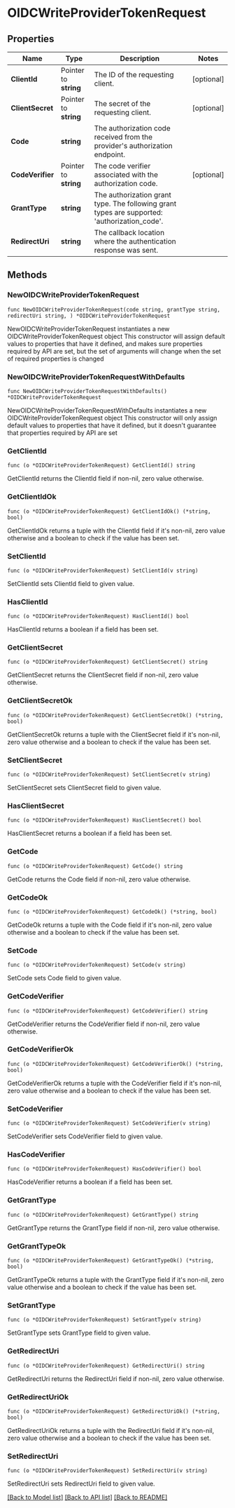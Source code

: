 # OIDCWriteProviderTokenRequest


## Properties

Name | Type | Description | Notes
------------ | ------------- | ------------- | -------------
**ClientId** | Pointer to **string** | The ID of the requesting client. | [optional] 
**ClientSecret** | Pointer to **string** | The secret of the requesting client. | [optional] 
**Code** | **string** | The authorization code received from the provider&#x27;s authorization endpoint. | 
**CodeVerifier** | Pointer to **string** | The code verifier associated with the authorization code. | [optional] 
**GrantType** | **string** | The authorization grant type. The following grant types are supported: &#x27;authorization_code&#x27;. | 
**RedirectUri** | **string** | The callback location where the authentication response was sent. | 



## Methods


### NewOIDCWriteProviderTokenRequest

`func NewOIDCWriteProviderTokenRequest(code string, grantType string, redirectUri string, ) *OIDCWriteProviderTokenRequest`

NewOIDCWriteProviderTokenRequest instantiates a new OIDCWriteProviderTokenRequest object
This constructor will assign default values to properties that have it defined,
and makes sure properties required by API are set, but the set of arguments
will change when the set of required properties is changed

### NewOIDCWriteProviderTokenRequestWithDefaults

`func NewOIDCWriteProviderTokenRequestWithDefaults() *OIDCWriteProviderTokenRequest`

NewOIDCWriteProviderTokenRequestWithDefaults instantiates a new OIDCWriteProviderTokenRequest object
This constructor will only assign default values to properties that have it defined,
but it doesn't guarantee that properties required by API are set


### GetClientId

`func (o *OIDCWriteProviderTokenRequest) GetClientId() string`

GetClientId returns the ClientId field if non-nil, zero value otherwise.

### GetClientIdOk

`func (o *OIDCWriteProviderTokenRequest) GetClientIdOk() (*string, bool)`

GetClientIdOk returns a tuple with the ClientId field if it's non-nil, zero value otherwise
and a boolean to check if the value has been set.

### SetClientId

`func (o *OIDCWriteProviderTokenRequest) SetClientId(v string)`

SetClientId sets ClientId field to given value.


### HasClientId

`func (o *OIDCWriteProviderTokenRequest) HasClientId() bool`

HasClientId returns a boolean if a field has been set.




### GetClientSecret

`func (o *OIDCWriteProviderTokenRequest) GetClientSecret() string`

GetClientSecret returns the ClientSecret field if non-nil, zero value otherwise.

### GetClientSecretOk

`func (o *OIDCWriteProviderTokenRequest) GetClientSecretOk() (*string, bool)`

GetClientSecretOk returns a tuple with the ClientSecret field if it's non-nil, zero value otherwise
and a boolean to check if the value has been set.

### SetClientSecret

`func (o *OIDCWriteProviderTokenRequest) SetClientSecret(v string)`

SetClientSecret sets ClientSecret field to given value.


### HasClientSecret

`func (o *OIDCWriteProviderTokenRequest) HasClientSecret() bool`

HasClientSecret returns a boolean if a field has been set.




### GetCode

`func (o *OIDCWriteProviderTokenRequest) GetCode() string`

GetCode returns the Code field if non-nil, zero value otherwise.

### GetCodeOk

`func (o *OIDCWriteProviderTokenRequest) GetCodeOk() (*string, bool)`

GetCodeOk returns a tuple with the Code field if it's non-nil, zero value otherwise
and a boolean to check if the value has been set.

### SetCode

`func (o *OIDCWriteProviderTokenRequest) SetCode(v string)`

SetCode sets Code field to given value.





### GetCodeVerifier

`func (o *OIDCWriteProviderTokenRequest) GetCodeVerifier() string`

GetCodeVerifier returns the CodeVerifier field if non-nil, zero value otherwise.

### GetCodeVerifierOk

`func (o *OIDCWriteProviderTokenRequest) GetCodeVerifierOk() (*string, bool)`

GetCodeVerifierOk returns a tuple with the CodeVerifier field if it's non-nil, zero value otherwise
and a boolean to check if the value has been set.

### SetCodeVerifier

`func (o *OIDCWriteProviderTokenRequest) SetCodeVerifier(v string)`

SetCodeVerifier sets CodeVerifier field to given value.


### HasCodeVerifier

`func (o *OIDCWriteProviderTokenRequest) HasCodeVerifier() bool`

HasCodeVerifier returns a boolean if a field has been set.




### GetGrantType

`func (o *OIDCWriteProviderTokenRequest) GetGrantType() string`

GetGrantType returns the GrantType field if non-nil, zero value otherwise.

### GetGrantTypeOk

`func (o *OIDCWriteProviderTokenRequest) GetGrantTypeOk() (*string, bool)`

GetGrantTypeOk returns a tuple with the GrantType field if it's non-nil, zero value otherwise
and a boolean to check if the value has been set.

### SetGrantType

`func (o *OIDCWriteProviderTokenRequest) SetGrantType(v string)`

SetGrantType sets GrantType field to given value.





### GetRedirectUri

`func (o *OIDCWriteProviderTokenRequest) GetRedirectUri() string`

GetRedirectUri returns the RedirectUri field if non-nil, zero value otherwise.

### GetRedirectUriOk

`func (o *OIDCWriteProviderTokenRequest) GetRedirectUriOk() (*string, bool)`

GetRedirectUriOk returns a tuple with the RedirectUri field if it's non-nil, zero value otherwise
and a boolean to check if the value has been set.

### SetRedirectUri

`func (o *OIDCWriteProviderTokenRequest) SetRedirectUri(v string)`

SetRedirectUri sets RedirectUri field to given value.










[[Back to Model list]](../README.md#documentation-for-models) [[Back to API list]](../README.md#documentation-for-api-endpoints) [[Back to README]](../README.md)


